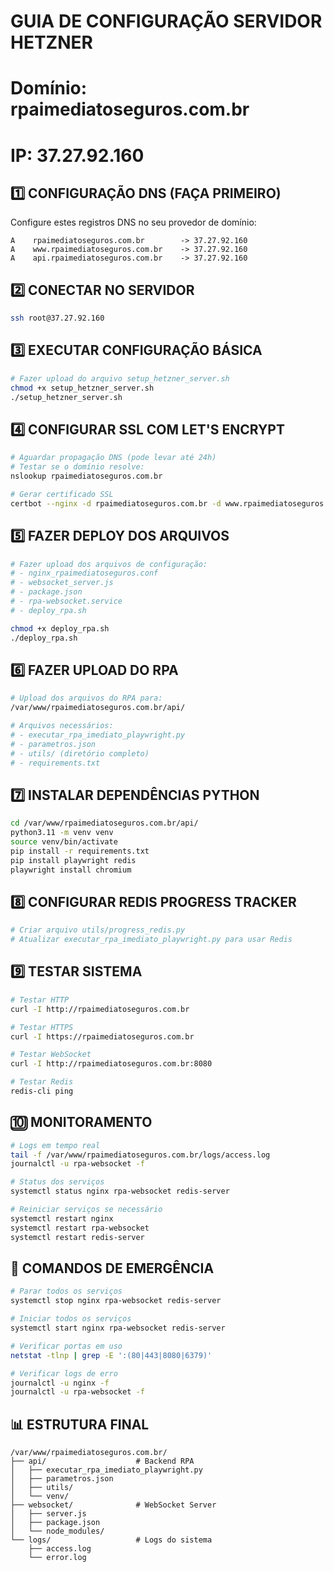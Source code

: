 # GUIA DE CONFIGURAÇÃO SERVIDOR HETZNER
# Domínio: rpaimediatoseguros.com.br
# IP: 37.27.92.160

## 1️⃣ CONFIGURAÇÃO DNS (FAÇA PRIMEIRO)
Configure estes registros DNS no seu provedor de domínio:

```
A    rpaimediatoseguros.com.br        -> 37.27.92.160
A    www.rpaimediatoseguros.com.br    -> 37.27.92.160
A    api.rpaimediatoseguros.com.br    -> 37.27.92.160
```

## 2️⃣ CONECTAR NO SERVIDOR
```bash
ssh root@37.27.92.160
```

## 3️⃣ EXECUTAR CONFIGURAÇÃO BÁSICA
```bash
# Fazer upload do arquivo setup_hetzner_server.sh
chmod +x setup_hetzner_server.sh
./setup_hetzner_server.sh
```

## 4️⃣ CONFIGURAR SSL COM LET'S ENCRYPT
```bash
# Aguardar propagação DNS (pode levar até 24h)
# Testar se o domínio resolve:
nslookup rpaimediatoseguros.com.br

# Gerar certificado SSL
certbot --nginx -d rpaimediatoseguros.com.br -d www.rpaimediatoseguros.com.br
```

## 5️⃣ FAZER DEPLOY DOS ARQUIVOS
```bash
# Fazer upload dos arquivos de configuração:
# - nginx_rpaimediatoseguros.conf
# - websocket_server.js
# - package.json
# - rpa-websocket.service
# - deploy_rpa.sh

chmod +x deploy_rpa.sh
./deploy_rpa.sh
```

## 6️⃣ FAZER UPLOAD DO RPA
```bash
# Upload dos arquivos do RPA para:
/var/www/rpaimediatoseguros.com.br/api/

# Arquivos necessários:
# - executar_rpa_imediato_playwright.py
# - parametros.json
# - utils/ (diretório completo)
# - requirements.txt
```

## 7️⃣ INSTALAR DEPENDÊNCIAS PYTHON
```bash
cd /var/www/rpaimediatoseguros.com.br/api/
python3.11 -m venv venv
source venv/bin/activate
pip install -r requirements.txt
pip install playwright redis
playwright install chromium
```

## 8️⃣ CONFIGURAR REDIS PROGRESS TRACKER
```bash
# Criar arquivo utils/progress_redis.py
# Atualizar executar_rpa_imediato_playwright.py para usar Redis
```

## 9️⃣ TESTAR SISTEMA
```bash
# Testar HTTP
curl -I http://rpaimediatoseguros.com.br

# Testar HTTPS
curl -I https://rpaimediatoseguros.com.br

# Testar WebSocket
curl -I http://rpaimediatoseguros.com.br:8080

# Testar Redis
redis-cli ping
```

## 🔟 MONITORAMENTO
```bash
# Logs em tempo real
tail -f /var/www/rpaimediatoseguros.com.br/logs/access.log
journalctl -u rpa-websocket -f

# Status dos serviços
systemctl status nginx rpa-websocket redis-server

# Reiniciar serviços se necessário
systemctl restart nginx
systemctl restart rpa-websocket
systemctl restart redis-server
```

## 🚨 COMANDOS DE EMERGÊNCIA
```bash
# Parar todos os serviços
systemctl stop nginx rpa-websocket redis-server

# Iniciar todos os serviços
systemctl start nginx rpa-websocket redis-server

# Verificar portas em uso
netstat -tlnp | grep -E ':(80|443|8080|6379)'

# Verificar logs de erro
journalctl -u nginx -f
journalctl -u rpa-websocket -f
```

## 📊 ESTRUTURA FINAL
```
/var/www/rpaimediatoseguros.com.br/
├── api/                    # Backend RPA
│   ├── executar_rpa_imediato_playwright.py
│   ├── parametros.json
│   ├── utils/
│   └── venv/
├── websocket/              # WebSocket Server
│   ├── server.js
│   ├── package.json
│   └── node_modules/
└── logs/                   # Logs do sistema
    ├── access.log
    └── error.log
```






















